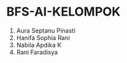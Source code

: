 # BFS-AI-KELOMPOK
1. Aura Septanu Pinasti
2. Hanifa Sophia Rani
3. Nabila Apdika K
4. Rani Faradisya

